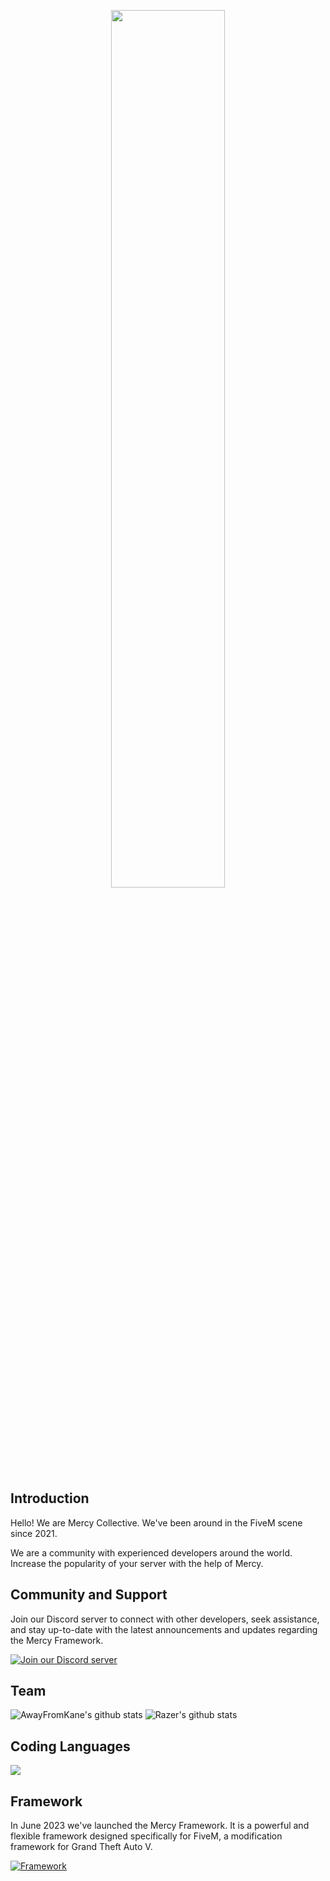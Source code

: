 <a href="https://github.com/Mercy-Collective">
  <p align="center">
    <img style="width: 60%" src="https://github.com/Mercy-Collective/.github/assets/40138067/1ad97bbf-a715-42e2-b642-b126ed6ff521">
  </p>
</a>

## Introduction

Hello! 
We are Mercy Collective. We've been around in the FiveM scene since 2021. 

We are a community with experienced developers around the world. 
Increase the popularity of your server with the help of Mercy.

## Community and Support

Join our Discord server to connect with other developers, seek assistance, and stay up-to-date with the latest announcements and updates regarding the Mercy Framework.

[![Join our Discord server](https://discordapp.com/api/guilds/878379225357369404/widget.png?style=banner2)](https://dsc.gg/mercy-coll)

## Team
![AwayFromKane's github stats](https://github-readme-stats.vercel.app/api?username=awayfromkane&show_icons=true&theme=radical)
![Razer's github stats](https://github-readme-stats.vercel.app/api?username=devrazer&show_icons=true&theme=radical)

## Coding Languages
<a href="https://github.com/Mercy-Collective">
  <img src="https://skillicons.dev/icons?i=git,javascript,react,typescript,mysql,html,tailwindcss,nextjs,jquery,mongodb,php,nodejs,cs,vscode,css,dotnet,express,idea,java,linux,lua,nginx,powershell,py,sqlite" />
</a>

## Framework
In June 2023 we've launched the Mercy Framework. It is a powerful and flexible framework designed specifically for FiveM, a modification framework for Grand Theft Auto V. 

[![Framework](https://github-readme-stats.vercel.app/api/pin/?username=Mercy-Collective&repo=mercy-framework&theme=dark#gh-dark-mode-only)](https://github.com/Mercy-Collective/mercy-framework)
